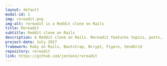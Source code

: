 ```yaml
---
layout: default
modal-id: 1
img: rereadit.png
img-alt: rereadit is a Reddit clone on Rails
title: Rereadit
subtitle: Reddit clone on Rails
description: A Reddit clone on Rails. Rereadit features topics, posts, commenting, favoriting, voting, and email subscription.
project-date: July 2017
framework: Ruby on Rails, Bootstrap, Bcrypt, Figaro, SendGrid
repository: rereadit
link: https://github.com/jestann/rereadit 
---
```

